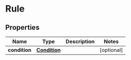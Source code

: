 
# Rule

## Properties
Name | Type | Description | Notes
------------ | ------------- | ------------- | -------------
**condition** | [**Condition**](Condition.md) |  |  [optional]



